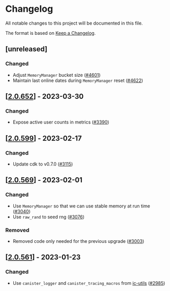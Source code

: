 # Changelog
All notable changes to this project will be documented in this file.

The format is based on [Keep a Changelog](https://keepachangelog.com/en/1.0.0/).

## [unreleased]

### Changed

- Adjust `MemoryManager` bucket size ([#4601](https://github.com/open-chat-labs/open-chat/pull/4601))
- Maintain last online dates during `MemoryManager` reset ([#4622](https://github.com/open-chat-labs/open-chat/pull/4622)) 

## [[2.0.652](https://github.com/open-chat-labs/open-chat/releases/tag/v2.0.652-online_users)] - 2023-03-30

### Changed

- Expose active user counts in metrics ([#3390](https://github.com/open-chat-labs/open-chat/pull/3390))

## [[2.0.599](https://github.com/open-chat-labs/open-chat/releases/tag/v2.0.599-online_users)] - 2023-02-17

### Changed

- Update cdk to v0.7.0 ([#3115](https://github.com/open-chat-labs/open-chat/pull/3115))

## [[2.0.569](https://github.com/open-chat-labs/open-chat/releases/tag/v2.0.569-online_users)] - 2023-02-01

### Changed

- Use `MemoryManager` so that we can use stable memory at run time ([#3040](https://github.com/open-chat-labs/open-chat/pull/3040))
- Use `raw_rand` to seed rng ([#3076](https://github.com/open-chat-labs/open-chat/pull/3076))

### Removed

- Removed code only needed for the previous upgrade ([#3003](https://github.com/open-chat-labs/open-chat/pull/3003))

## [[2.0.561](https://github.com/open-chat-labs/open-chat/releases/tag/v2.0.561-online_users)] - 2023-01-23

### Changed

- Use `canister_logger` and `canister_tracing_macros` from [ic-utils](https://github.com/open-chat-labs/ic-utils) ([#2985](https://github.com/open-chat-labs/open-chat/pull/2985))
